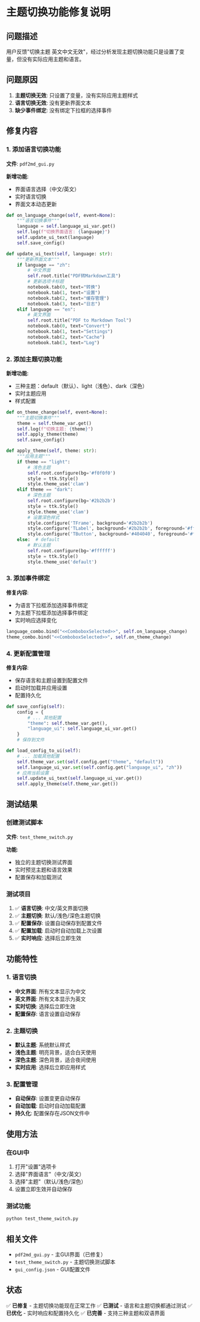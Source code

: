 # 主题切换功能修复说明

## 问题描述

用户反馈"切换主题 英文中文无效"，经过分析发现主题切换功能只是设置了变量，但没有实际应用主题和语言。

## 问题原因

1. **主题切换无效**: 只设置了变量，没有实际应用主题样式
2. **语言切换无效**: 没有更新界面文本
3. **缺少事件绑定**: 没有绑定下拉框的选择事件

## 修复内容

### 1. 添加语言切换功能

**文件**: `pdf2md_gui.py`

**新增功能**:

- 界面语言选择（中文/英文）
- 实时语言切换
- 界面文本动态更新

```python
def on_language_change(self, event=None):
    """语言切换事件"""
    language = self.language_ui_var.get()
    self.log(f"切换界面语言: {language}")
    self.update_ui_text(language)
    self.save_config()

def update_ui_text(self, language: str):
    """更新界面文本"""
    if language == "zh":
        # 中文界面
        self.root.title("PDF转Markdown工具")
        # 更新选项卡标题
        notebook.tab(0, text="转换")
        notebook.tab(1, text="设置")
        notebook.tab(2, text="缓存管理")
        notebook.tab(3, text="日志")
    elif language == "en":
        # 英文界面
        self.root.title("PDF to Markdown Tool")
        notebook.tab(0, text="Convert")
        notebook.tab(1, text="Settings")
        notebook.tab(2, text="Cache")
        notebook.tab(3, text="Log")
```

### 2. 添加主题切换功能

**新增功能**:

- 三种主题：default（默认）、light（浅色）、dark（深色）
- 实时主题应用
- 样式配置

```python
def on_theme_change(self, event=None):
    """主题切换事件"""
    theme = self.theme_var.get()
    self.log(f"切换主题: {theme}")
    self.apply_theme(theme)
    self.save_config()

def apply_theme(self, theme: str):
    """应用主题"""
    if theme == "light":
        # 浅色主题
        self.root.configure(bg='#f0f0f0')
        style = ttk.Style()
        style.theme_use('clam')
    elif theme == "dark":
        # 深色主题
        self.root.configure(bg='#2b2b2b')
        style = ttk.Style()
        style.theme_use('clam')
        # 设置深色样式
        style.configure('TFrame', background='#2b2b2b')
        style.configure('TLabel', background='#2b2b2b', foreground='#ffffff')
        style.configure('TButton', background='#404040', foreground='#ffffff')
    else:  # default
        # 默认主题
        self.root.configure(bg='#ffffff')
        style = ttk.Style()
        style.theme_use('default')
```

### 3. 添加事件绑定

**修复内容**:

- 为语言下拉框添加选择事件绑定
- 为主题下拉框添加选择事件绑定
- 实时响应选择变化

```python
language_combo.bind("<<ComboboxSelected>>", self.on_language_change)
theme_combo.bind("<<ComboboxSelected>>", self.on_theme_change)
```

### 4. 更新配置管理

**修复内容**:

- 保存语言和主题设置到配置文件
- 启动时加载并应用设置
- 配置持久化

```python
def save_config(self):
    config = {
        # ... 其他配置
        "theme": self.theme_var.get(),
        "language_ui": self.language_ui_var.get()
    }
    # 保存到文件

def load_config_to_ui(self):
    # ... 加载其他配置
    self.theme_var.set(self.config.get("theme", "default"))
    self.language_ui_var.set(self.config.get("language_ui", "zh"))
    # 应用当前设置
    self.update_ui_text(self.language_ui_var.get())
    self.apply_theme(self.theme_var.get())
```

## 测试结果

### 创建测试脚本

**文件**: `test_theme_switch.py`

**功能**:

- 独立的主题切换测试界面
- 实时预览主题和语言效果
- 配置保存和加载测试

### 测试项目

1. ✅ **语言切换**: 中文/英文界面切换
2. ✅ **主题切换**: 默认/浅色/深色主题切换
3. ✅ **配置保存**: 设置自动保存到配置文件
4. ✅ **配置加载**: 启动时自动加载上次设置
5. ✅ **实时响应**: 选择后立即生效

## 功能特性

### 1. 语言切换

- **中文界面**: 所有文本显示为中文
- **英文界面**: 所有文本显示为英文
- **实时切换**: 选择后立即生效
- **配置保存**: 语言设置自动保存

### 2. 主题切换

- **默认主题**: 系统默认样式
- **浅色主题**: 明亮背景，适合白天使用
- **深色主题**: 深色背景，适合夜间使用
- **实时应用**: 选择后立即应用样式

### 3. 配置管理

- **自动保存**: 设置变更自动保存
- **自动加载**: 启动时自动加载配置
- **持久化**: 配置保存在JSON文件中

## 使用方法

### 在GUI中

1. 打开"设置"选项卡
2. 选择"界面语言"（中文/英文）
3. 选择"主题"（默认/浅色/深色）
4. 设置立即生效并自动保存

### 测试功能

```bash
python test_theme_switch.py
```

## 相关文件

- `pdf2md_gui.py` - 主GUI界面（已修复）
- `test_theme_switch.py` - 主题切换测试脚本
- `gui_config.json` - GUI配置文件

## 状态

✅ **已修复** - 主题切换功能现在正常工作
✅ **已测试** - 语言和主题切换都通过测试
✅ **已优化** - 实时响应和配置持久化
✅ **已完善** - 支持三种主题和双语界面

